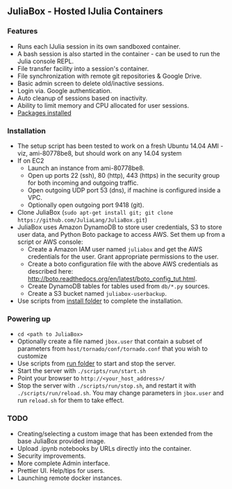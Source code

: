 ## JuliaBox - Hosted IJulia Containers

### Features

- Runs each IJulia session in its own sandboxed container.
- A bash session is also started in the container - can be used to run the Julia console REPL.
- File transfer facility into a session's container.
- File synchronization with remote git repositories &amp; Google Drive.
- Basic admin screen to delete old/inactive sessions.
- Login via. Google authentication.
- Auto cleanup of sessions based on inactivity.
- Ability to limit memory and CPU allocated for user sessions.
- [Packages installed](PACKAGES.md)


### Installation

- The setup script has been tested to work on a fresh Ubuntu 14.04 AMI - viz, ami-80778be8, but should work on any 14.04 system
- If on EC2
    - Launch an instance from ami-80778be8.
    - Open up ports 22 (ssh), 80 (http), 443 (https) in the security group for both incoming and outgoing traffic. 
    - Open outgoing UDP port 53 (dns), if machine is configured inside a VPC.
    - Optionally open outgoing port 9418 (git).
- Clone JuliaBox (`sudo apt-get install git; git clone https://github.com/JuliaLang/JuliaBox.git`)
- JuliaBox uses Amazon DynamoDB to store user credentials, S3 to store user data, and Python Boto package to access AWS. Set them up from a script or AWS console:
    - Create a Amazon IAM user named `juliabox` and get the AWS credentials for the user. Grant appropriate permissions to the user.
    - Create a boto configuration file with the above AWS credentials as described here: <http://boto.readthedocs.org/en/latest/boto_config_tut.html>.
    - Create DynamoDB tables for tables used from `db/*.py` sources.
    - Create a S3 bucket named `juliabox-userbackup`.
- Use scripts from [install folder](scripts/README.md) to complete the installation.


### Powering up

- `cd <path to JuliaBox>`
- Optionally create a file named `jbox.user` that contain a subset of parameters from `host/tornado/conf/tornado.conf` that you wish to customize
- Use scripts from [run folder](scripts/README.md) to start and stop the server.
- Start the server with `./scripts/run/start.sh`
- Point your browser to `http://<your_host_address>/`
- Stop the server with `./scripts/run/stop.sh`, and restart it with `./scripts/run/reload.sh`. You may change parameters in `jbox.user` and run `reload.sh` for them to take effect.


### TODO
- Creating/selecting a custom image that has been extended from the base JuliaBox provided image.
- Upload .ipynb notebooks by URLs directly into the container.
- Security improvements.
- More complete Admin interface.
- Prettier UI. Help/tips for users.
- Launching remote docker instances.

